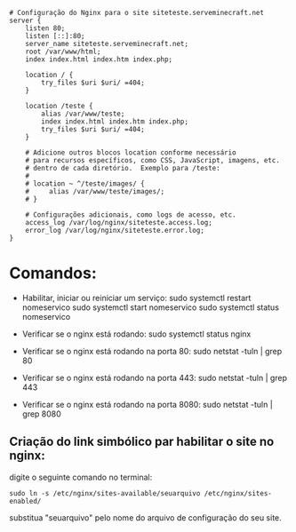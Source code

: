 ```config
# Configuração do Nginx para o site siteteste.serveminecraft.net
server {
    listen 80;
    listen [::]:80;
    server_name siteteste.serveminecraft.net;
    root /var/www/html;
    index index.html index.htm index.php;

    location / {
        try_files $uri $uri/ =404;
    }

    location /teste {
        alias /var/www/teste;
        index index.html index.htm index.php;
        try_files $uri $uri/ =404;
    }

    # Adicione outros blocos location conforme necessário
    # para recursos específicos, como CSS, JavaScript, imagens, etc.
    # dentro de cada diretório.  Exemplo para /teste:
    #
    # location ~ ^/teste/images/ {
    #     alias /var/www/teste/images/;
    # }

    # Configurações adicionais, como logs de acesso, etc.
    access_log /var/log/nginx/siteteste.access.log;
    error_log /var/log/nginx/siteteste.error.log;
}
```

# Comandos:

- Habilitar, iniciar ou reiniciar um serviço:
sudo systemctl restart nomeservico
sudo systemctl start nomeservico
sudo systemctl status nomeservico

- Verificar se o nginx está rodando:
sudo systemctl status nginx
- Verificar se o nginx está rodando na porta 80:
sudo netstat -tuln | grep 80
- Verificar se o nginx está rodando na porta 443:
sudo netstat -tuln | grep 443
- Verificar se o nginx está rodando na porta 8080:
sudo netstat -tuln | grep 8080


## Criação do link simbólico par habilitar o site no nginx:
 digite o seguinte comando no terminal:
```
sudo ln -s /etc/nginx/sites-available/seuarquivo /etc/nginx/sites-enabled/
```	

substitua "seuarquivo" pelo nome do arquivo de configuração do seu site.